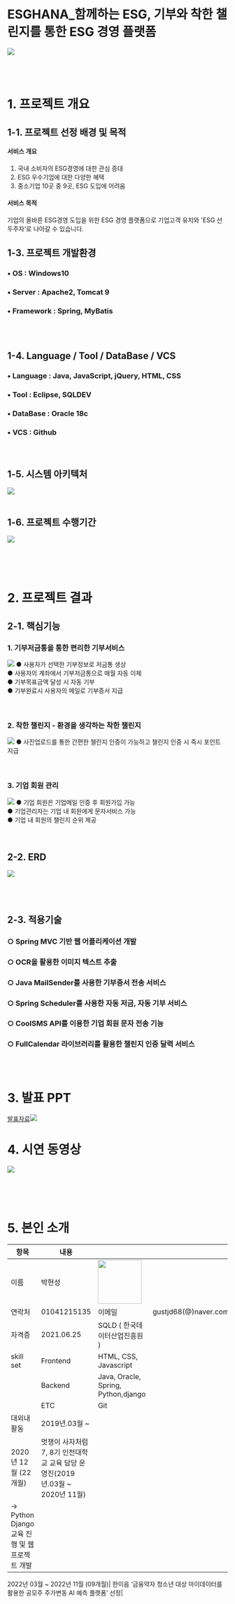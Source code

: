 # ESGHANA_함께하는 ESG, 기부와 착한 챌린지를 통한 ESG 경영 플랫폼

<img src="기능0.PNG"/><br><br><br><br>

# 1. 프로젝트 개요

## 1-1. 프로젝트 선정 배경 및 목적
#### 서비스 개요
1. 국내 소비자의 ESG경영에 대한 관심 증대
2. ESG 우수기업에 대한 다양한 혜택
3. 중소기업 10곳 중 9곳, ESG 도입에 어려움 

#### 서비스 목적
기업의 올바른 ESG경영 도입을 위한 ESG 경영 플랫폼으로 기업고객 유치와 'ESG 선두주자'로 나아갈 수 있습니다.

## 1-3. 프로젝트 개발환경<br>
### • OS : Windows10<br>
### • Server : Apache2, Tomcat 9<br>
### • Framework : Spring, MyBatis
<br><br>

## 1-4. Language / Tool / DataBase / VCS <br>
### • Language : Java, JavaScript, jQuery, HTML, CSS <br>
### • Tool : Eclipse, SQLDEV<br>
### • DataBase : Oracle 18c<br>
### • VCS : Github<br><br><br>


## 1-5. 시스템 아키텍처
<img src="아키텍처.png"/><br><br>


## 1-6. 프로젝트 수행기간
<img src="간트차트.PNG"/><br><br>


<br><br>

# 2. 프로젝트 결과

## 2-1. 핵심기능
### 1. 기부저금통을 통한 편리한 기부서비스
<img src="기능1.PNG"/>
● 사용자가 선택한 기부정보로 저금통 생상 <br>
● 사용자의 계좌에서 기부저금통으로 매월 자동 이체 <br>
● 기부목표금액 달성 시 자동 기부 <br>
● 기부완료시 사용자의 메일로 기부증서 지급 <br>
<br><br>

### 2. 착한 챌린지 - 환경을 생각하는 착한 챌린지<br>
<img src="기능2.PNG"/>
● 사진업로드를 통한 간편한 챌린지 인증이 가능하고 챌린지 인증 시 즉시 포인트 지급<br>
<br><br>

### 3. 기업 회원 관리
<img src="기능3.PNG"/>
● 기업 회원은 기업메일 인증 후 회원가입 가능<br>
● 기업관리자는 기업 내 회원에게 문자서비스 가능<br>
● 기업 내 회원의 챌린지 순위 제공<br>
<br><br>

## 2-2. ERD
<img src="erd1.PNG"/><br><br>
<br><br>
## 2-3. 적용기술
### ○ Spring MVC 기반 웹 어플리케이션 개발
### ○ OCR을 활용한 이미지 텍스트 추출
### ○ Java MailSender를 사용한 기부증서 전송 서비스
### ○ Spring Scheduler를 사용한 자동 저금, 자동 기부 서비스
### ○ CoolSMS API를 이용한 기업 회원 문자 전송 기능
### ○ FullCalendar 라이브러리를 활용한 챌린지 인증 달력 서비스
<br><br>
  
# 3. 발표 PPT
[발표자료<img src="title.PNG"/>](/ESGHANA_PPT_최종본.pptx)<br>

# 4. 시연 동영상 
[<img src="프로젝트 시작.png"/>](https://youtu.be/Gvm2X4VINC8)


<br><br><br>
 
# 5. 본인 소개

|항목|내용|||
|-----|---------------------------|----|----|
|이름 |박현성| <img src="박현성.jpg" width="100" />|
|연락처| 01041215135| 이메일 | gustjd68(@)naver.com |
|자격증| 2021.06.25 | SQLD ( 한국데이터산업진흥원 ) |
|skill set| Frontend | HTML, CSS, Javascript |
| | Backend | Java, Oracle, Spring, Python,django |
| | ETC | Git
|대외내활동| 2019년.03월 ~ 
2020년 12월 (22개월)| 멋쟁이 사자처럼 7, 8기 인천대학교 교육 담당 운영진(2019년.03월 ~ 2020년 11월)
→ Python Django 교육 진행 및 웹 프로젝트 개발 |
 2022년 03월 ~ 
2022년 11월 (09개월)| 한이음 ‘금융약자 청소년 대상 마이데이터를 활용한 공모주 주가변동 AI 예측 플랫폼’ 선정|

